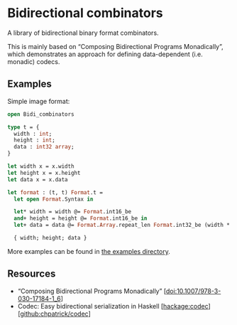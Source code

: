 # Bidirectional combinators

A library of bidirectional binary format combinators.

This is mainly based on “Composing Bidirectional Programs Monadically”,
which demonstrates an approach for defining data-dependent (i.e. monadic) codecs.

## Examples

Simple image format:

<!-- $MDX file=examples/image.ml -->
```ocaml
open Bidi_combinators

type t = {
  width : int;
  height : int;
  data : int32 array;
}

let width x = x.width
let height x = x.height
let data x = x.data

let format : (t, t) Format.t =
  let open Format.Syntax in

  let* width = width @= Format.int16_be
  and+ height = height @= Format.int16_be in
  let+ data = data @= Format.Array.repeat_len Format.int32_be (width * height) in

  { width; height; data }
```

More examples can be found in [the examples directory](./examples).

## Resources

- “Composing Bidirectional Programs Monadically”
  [[doi:10.1007/978-3-030-17184-1_6](https://doi.org/10.1007/978-3-030-17184-1_6)]
- Codec: Easy bidirectional serialization in Haskell
  [[hackage:codec](https://hackage.haskell.org/package/codec>)]
  [[github:chpatrick/codec](https://github.com/chpatrick/codec>)]
